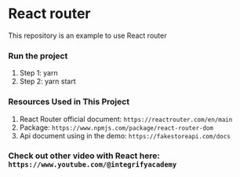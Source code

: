 # React router

This repository is an example to use React router

### Run the project

1. Step 1: yarn
2. Step 2: yarn start

### Resources Used in This Project

1. React Router official document: `https://reactrouter.com/en/main`
2. Package: `https://www.npmjs.com/package/react-router-dom`
3. Api document using in the demo: `https://fakestoreapi.com/docs`

### Check out other video with React here: `https://www.youtube.com/@integrifyacademy`
